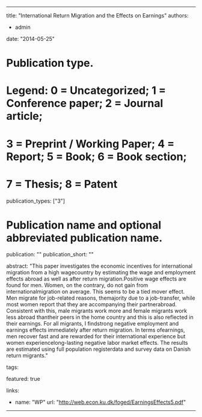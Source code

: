 
---
title: "International Return Migration and the Effects on Earnings"
authors: 
- admin

date: "2014-05-25"

# Publication type.
# Legend: 0 = Uncategorized; 1 = Conference paper; 2 = Journal article;
# 3 = Preprint / Working Paper; 4 = Report; 5 = Book; 6 = Book section;
# 7 = Thesis; 8 = Patent
publication_types: ["3"]

# Publication name and optional abbreviated publication name.
publication: ""
publication_short: ""

abstract: "This paper investigates the economic incentives for international migration from a high wagecountry by estimating the wage and employment effects abroad as well as after return migration.Positive wage effects are found for men.  Women, on the contrary, do not gain from internationalmigration on average.  This seems to be a tied mover effect.  Men migrate for job-related reasons, themajority due to a job-transfer, while most women report that they are accompanying their partnerabroad.  Consistent with this, male migrants work more and female migrants work less abroad thantheir peers in the home country and this is also reflected in their earnings.  For all migrants, I findstrong negative employment and earnings effects immediately after return migration.  In terms ofearnings, men recover fast and are rewarded for their international experience but women experiencelong-lasting negative labor market effects.  The results are estimated using full population registerdata and survey data on Danish return migrants."

tags:

featured: true

links:
  - name: "WP"
    url: "http://web.econ.ku.dk/foged/EarningsEffects5.pdf"


---
